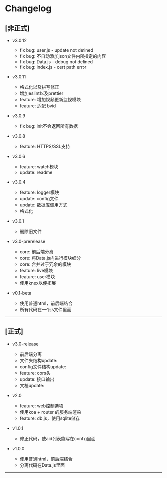 # Changelog

## [非正式]
- v3.0.12 
  - fix bug: user.js - update not defined
  - fix bug: 不自动添加json文件内所指定的内容
  - fix bug: Data.js - debug not defined
  - fix bug: index.js - cert path error
- v3.0.11
  - 格式化以及拼写修正
  - 增加eslint以及prettier
  - feature: 增加视频更新监视模块
  - feature: 适配 bvid
- v3.0.9
  - fix bug: init不会返回所有数据
- v3.0.8
  - feature: HTTPS/SSL支持
- v3.0.6
  - feature: watch模块
  - update: readme
- v3.0.4
  - feature: logger模块
  - update:  config文件
  - update:  数据库调用方式
  - 格式化
- v3.0.1
  - 删除旧文件
- v3.0-prerelease
  - core: 前后端分离
  - core: 将Data.js内进行模块细分
  - core: 合并过于冗余的模块
  - feature: live模块
  - feature: user模块
  - 使用knex以便拓展

- v0.1-beta
  - 使用普通html，前后端结合
  - 所有代码在一个js文件里面
  
---

## [正式]
- v3.0-release
  - 前后端分离
  - 文件夹结构update:  
  - config文件结构update:  
  - feature: cors头
  - update: 接口输出
  - 文档update:  

- v2.0
  - feature: web控制选项
  - 使用koa + router 的服务端渲染
  - feature: db.js，使用sqlite储存

- v1.0.1
  - 修正代码，使aid列表能写在config里面

- v1.0.0
  - 使用普通html，前后端结合
  - 分离代码在Data.js里面

---

